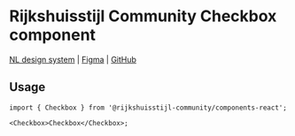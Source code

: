 <!-- @license CC0-1.0 -->

# Rijkshuisstijl Community Checkbox component

[NL design system](https://www.nldesignsystem.nl/checkbox/) | [Figma](https://www.figma.com/design/txFX5MGRf4O904dtIFcGTF/NLDS---Rijkshuisstijl---Bibliotheek?node-id=944-1535&node-type=canvas&t=HiNKOQhf1hQtLZrr-0) | [GitHub](https://github.com/nl-design-system/rijkshuisstijl-community/issues/462)

## Usage

```tsx
import { Checkbox } from '@rijkshuisstijl-community/components-react';

<Checkbox>Checkbox</Checkbox>;
```
